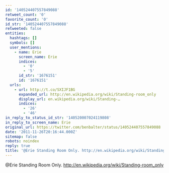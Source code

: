 ```yaml
---
id: '140524407557849088'
retweet_count: '0'
favorite_count: '0'
id_str: '140524407557849088'
retweeted: false
entities:
  hashtags: []
  symbols: []
  user_mentions:
    - name: Erie
      screen_name: Erie
      indices:
        - '0'
        - '5'
      id_str: '1676151'
      id: '1676151'
  urls:
    - url: http://t.co/SXIJF1BG
      expanded_url: http://en.wikipedia.org/wiki/Standing-room_only
      display_url: en.wikipedia.org/wiki/Standing-…
      indices:
        - '26'
        - '46'
in_reply_to_status_id_str: '140520007024119808'
in_reply_to_screen_name: Erie
original_url: https://twitter.com/benbalter/status/140524407557849088
date: '2011-11-26T20:16:44.000Z'
sitemap: false
robots: noindex
reply: true
title: '@Erie Standing Room Only. http://en.wikipedia.org/wiki/Standing-room_only'
---
```


@Erie Standing Room Only. http://en.wikipedia.org/wiki/Standing-room_only